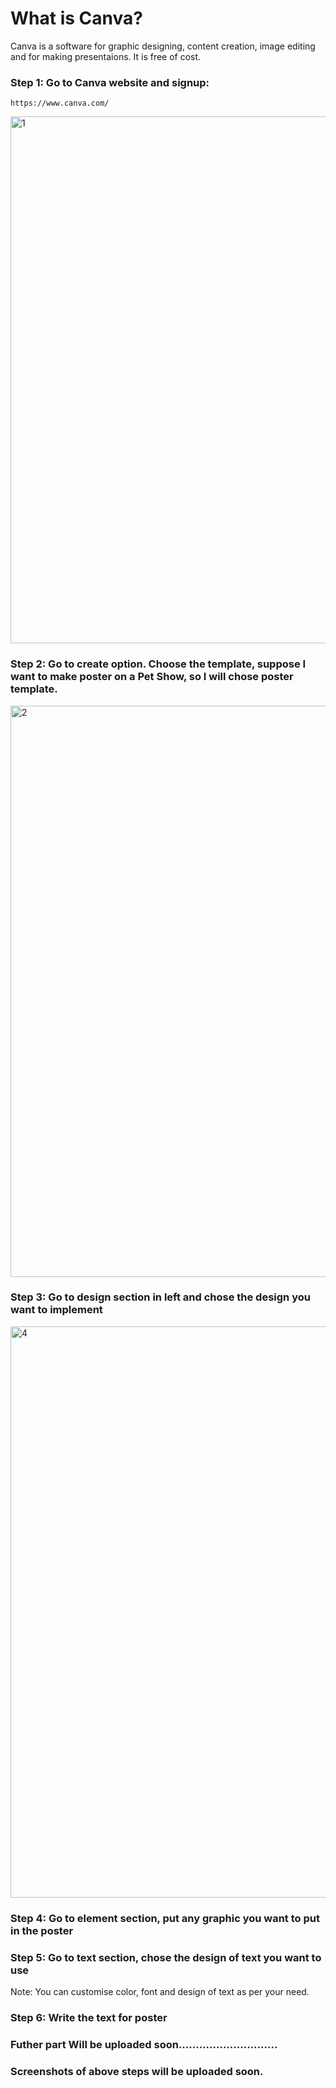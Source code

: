 # What is Canva?

Canva is a software for graphic designing, content creation, image editing and for making presentaions. It is free of cost.

### Step 1: Go to Canva website and signup:
    https://www.canva.com/

<img width="1920" height="843" alt="1" src="https://github.com/user-attachments/assets/99253a4f-6ed3-4de8-bc17-211b54217374" />

### Step 2: Go to create option. Choose the template, suppose I want to make poster on a Pet Show, so I will chose poster template.

<img width="1862" height="914" alt="2" src="https://github.com/user-attachments/assets/fe7e0826-9bf0-4775-9f62-530f3b1d6f95" />

### Step 3: Go to design section in left and chose the design you want to implement

<img width="1920" height="914" alt="4" src="https://github.com/user-attachments/assets/5de5138a-17e0-412b-aa18-8c61dfbd9344" />

### Step 4: Go to element section, put any graphic you want to put in the poster

### Step 5: Go to text section, chose the design of text you want to use
Note: You can customise color, font and design of text as per your need.

### Step 6: Write the text for poster

### Futher part Will be uploaded soon.............................
### Screenshots of above steps will be uploaded soon.
